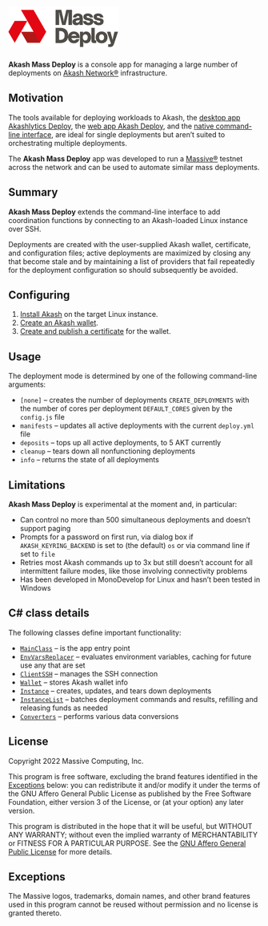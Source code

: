 # ![Akash Mass Deploy](akash-mass-deploy.png)

**Akash Mass Deploy** is a console app for managing a large number of deployments on
[Akash Network®](https://akash.network/) infrastructure.

## Motivation

The tools available for deploying workloads to Akash, the
[desktop app Akashlytics Deploy](https://github.com/Akashlytics/akashlytics-deploy), the
[web app Akash Deploy](https://github.com/spacepotahto/akash-deploy-ui), and the
[native command-line interface](https://github.com/ovrclk/akash), are ideal for single deployments
but aren’t suited to orchestrating multiple deployments.

The **Akash Mass Deploy** app was developed to run a [Massive®](https://joinmassive.com/) testnet
across the network and can be used to automate similar mass deployments.

## Summary

**Akash Mass Deploy** extends the command-line interface to add coordination functions by connecting
to an Akash-loaded Linux instance over SSH.

Deployments are created with the user-supplied Akash wallet, certificate, and configuration files;
active deployments are maximized by closing any that become stale and by maintaining a list of
providers that fail repeatedly for the deployment configuration so should subsequently be avoided.

## Configuring

1. [Install Akash](https://github.com/ovrclk/docs/blob/master/guides/cli.md#part-1-install-akash) on
   the target Linux instance.
2. [Create an Akash wallet](https://github.com/ovrclk/docs/blob/master/token/keplr.md).
3. [Create and publish a certificate](https://github.com/ovrclk/docs/blob/master/guides/cli.md#part-6-create-your-certificate)
   for the wallet.

## Usage

The deployment mode is determined by one of the following command-line arguments:

* `[none]`    – creates the number of deployments `CREATE_DEPLOYMENTS` with the number of cores per
                deployment `DEFAULT_CORES` given by the `config.js` file
* `manifests` – updates all active deployments with the current `deploy.yml` file
* `deposits`  – tops up all active deployments, to 5 AKT currently
* `cleanup`   – tears down all nonfunctioning deployments
* `info`      – returns the state of all deployments

## Limitations

**Akash Mass Deploy** is experimental at the moment and, in particular:

* Can control no more than 500 simultaneous deployments and doesn’t support paging
* Prompts for a password on first run, via dialog box if `AKASH_KEYRING_BACKEND` is set to (the
  default) `os` or via command line if set to `file`
* Retries most Akash commands up to 3x but still doesn’t account for all intermittent failure modes,
  like those involving connectivity problems
* Has been developed in MonoDevelop for Linux and hasn’t been tested in Windows

## C# class details

The following classes define important functionality:

* [`MainClass`](Main.cs#L9-L151)                 – is the app entry point
* [`EnvVarsReplacer`](EnvVarsReplacer.cs#L7-L41) – evaluates environment variables, caching for
                                                   future use any that are set
* [`ClientSSH`](ClientSSH.cs#L9-L94)             – manages the SSH connection
* [`Wallet`](Wallet.cs#L8-L85)                   – stores Akash wallet info
* [`Instance`](Instance.cs#L8-L602)              – creates, updates, and tears down deployments
* [`InstanceList`](InstanceList.cs#L14-L263)     – batches deployment commands and results,
                                                   refilling and releasing funds as needed
* [`Converters`](Converters.cs#L10-L104)         – performs various data conversions

## License

Copyright 2022 Massive Computing, Inc.

This program is free software, excluding the brand features identified in the
[Exceptions](#exceptions) below: you can redistribute it and/or modify it under the terms of the GNU
Affero General Public License as published by the Free Software Foundation, either version 3 of the
License, or (at your option) any later version.

This program is distributed in the hope that it will be useful, but WITHOUT ANY WARRANTY; without
even the implied warranty of MERCHANTABILITY or FITNESS FOR A PARTICULAR PURPOSE. See the
[GNU Affero General Public License](https://www.gnu.org/licenses/agpl-3.0.html) for more details.

## Exceptions

The Massive logos, trademarks, domain names, and other brand features used in this program cannot be
reused without permission and no license is granted thereto.
